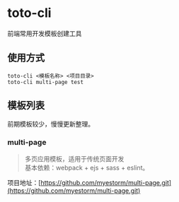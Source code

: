 # toto-cli
前端常用开发模板创建工具

## 使用方式
```
toto-cli <模板名称> <项目目录>
toto-cli multi-page test
```

## 模板列表
前期模板较少，慢慢更新整理。

### multi-page
> 多页应用模板，适用于传统页面开发<br>基本依赖：webpack + ejs + sass + eslint。

项目地址：[https://github.com/myestorm/multi-page.git](https://github.com/myestorm/multi-page.git)